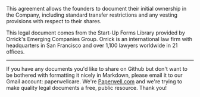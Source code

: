 This agreement allows the founders to document their initial ownership in the Company, including standard transfer restrictions and any vesting provisions with respect to their shares.

This legal document comes from the Start-Up Forms Library provided by Orrick's Emerging Companies Group.  Orrick is an international law firm with headquarters in San Francisco and over 1,100 lawyers worldwide in 21 offices.

- - - - - 

If you have any documents you'd like to share on Github but don't want to be bothered with formatting it nicely in Markdown, please email it to our Gmail account: paperwellcare.  We're [Paperwell.com] and we're trying to make quality legal documents a free, public resource.  Thank you!

[Paperwell.com]: http://www.paperwell.com